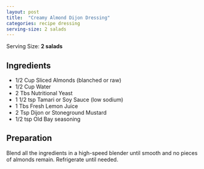 ```yaml
---
layout: post
title:  "Creamy Almond Dijon Dressing"
categories: recipe dressing
serving-size: 2 salads
---
```


Serving Size: **2 salads**

## Ingredients
- 1/2 Cup Sliced Almonds (blanched or raw)
- 1/2 Cup Water
- 2 Tbs Nutritional Yeast
- 1 1/2 tsp Tamari or Soy Sauce (low sodium)
- 1 Tbs Fresh Lemon Juice
- 2 Tsp Dijon or Stoneground Mustard
- 1/2 tsp Old Bay seasoning

## Preparation

Blend all the ingredients in a high-speed blender until smooth and no pieces of almonds remain. Refrigerate until needed.
